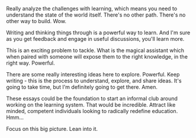 Really analyze the challenges with learning, which means you need to understand the state of the world itself. There's no other path. There's no other way to build. Wow.

Writing and thinking things through is a powerful way to learn. And I'm sure as you get feedback and engage in useful discussions, you'll learn more.

This is an exciting problem to tackle. What is the magical assistant which when paired with someone will expose them to the right knowledge, in the right way. Powerful.

There are some really interesting ideas here to explore. Powerful. Keep writing - this is the process to understand, explore, and share ideas. It's going to take time, but I'm definitely going to get there. Amen.

These essays could be the foundation to start an informal club around working on the learning system. That would be incredible. Attract like minded, competent individuals looking to radically redefine education. Hmm...

Focus on this big picture. Lean into it.
